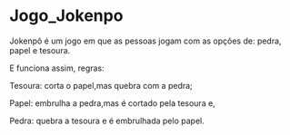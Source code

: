 # Jogo_Jokenpo

Jokenpô é um jogo em que as pessoas jogam com as opções de: pedra, papel e tesoura. 

E funciona assim, regras: 

 Tesoura: corta o papel,mas quebra com a pedra; 
 
 Papel: embrulha a pedra,mas é cortado pela tesoura e,
 
 Pedra: quebra a tesoura e é embrulhada pelo papel.
                          
                          
